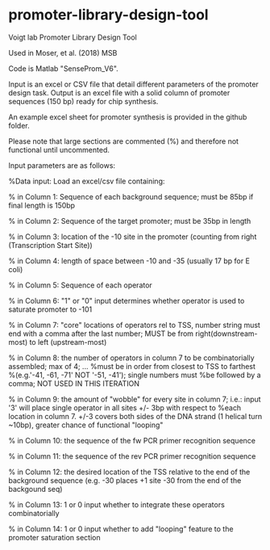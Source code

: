 # promoter-library-design-tool

Voigt lab Promoter Library Design Tool

Used in Moser, et al. (2018) MSB

Code is Matlab "SenseProm_V6".

Input is an excel or CSV file that detail different parameters of the promoter design task. 
Output is an excel file with a solid column of promoter sequences (150 bp) ready for chip synthesis. 

An example excel sheet for promoter synthesis is provided in the github folder.

Please note that large sections are commented (%) and therefore not functional until uncommented. 

Input parameters are as follows: 

%Data input: Load an excel/csv file containing:

%   in Column 1: Sequence of each background sequence; must be 85bp if final length is 150bp

%   in Column 2: Sequence of the target promoter; must be 35bp in length

%   in Column 3: location of the -10 site in the promoter (counting from right (Transcription Start Site))

%   in Column 4: length of space between -10 and -35 (usually 17 bp for E coli)

%   in Column 5: Sequence of each operator

%   in Column 6: "1" or "0" input determines whether operator is used to saturate promoter to -101

%   in Column 7: "core" locations of operators rel to TSS, number string must end with a comma after the last number; MUST be from right(downstream-most) to left (upstream-most)

%   in Column 8: the number of operators  in column 7 to be combinatorially assembled; max of 4; ...
                 %must be in order from closest to TSS to farthest
                 %(e.g.'-41, -61, -71' NOT '-51, -41'); single numbers must
                 %be followed by a comma; NOT USED IN THIS ITERATION
                 
%   in Column 9: the amount of "wobble" for every site in column 7; i.e.: input '3' will place single operator in all sites +/- 3bp with respect to
                 %each location in column 7. +/-3 covers both sides of the DNA strand (1 helical turn ~10bp), greater chance of functional "looping"
                 
%   in Column 10: the sequence of the fw PCR primer recognition sequence

%   in Column 11: the sequence of the rev PCR primer recognition sequence

%   in Column 12: the desired location of the TSS relative to the end of the background sequence (e.g. -30 places +1 site -30 from the end of the backgound seq)

%   in Column 13: 1 or 0 input whether to integrate these operators combinatorially

%   in Column 14: 1 or 0 input whether to add "looping" feature to the  promoter saturation section

